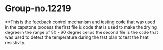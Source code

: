 # Group-no.12219
**This is the feedback control mechanism and testing code that was used in the capstone process
the first file is code that is used to make the drying degree in the range of 50 - 60 degree celius
the second file is the code that was used to detect the temperature during the test plan to test the heat resistivity.

